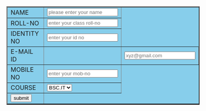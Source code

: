  <html>
 <head>
 <title>registration page</title>
 </head>
 <form id=registration method="post">
 <body>
 <table border="2px" bgcolor="skyblue">
 <tr><td>NAME</td>
 <td><input type="text" name="fname" id="input" placeholder="please enter your name" required></td>
 </tr>
 <tr>
 <td>ROLL-NO</td>
 <td><input type="text" placeholder="enter your class roll-no" required></td>
 </tr>
 <tr>
 <td>IDENTITY NO</td>
 <td><input type="text" placeholder="enter your id no" required></td>
 </tr>
 <tr>
 <td>E-MAIL ID<td>
 <td><input type="email" placeholder="xyz@gmail.com" required></td>
 </tr>
 <tr>
 <td>MOBILE NO</td>
 <td><input type="number" placeholder="enter your mob-no" required></td>
 </tr>
 <tr>
 <td>COURSE</td>
 <td><select>
 <option>BSC.IT</option>
 <option>BCA</option>
 <option>BBA</option>
 </select>
 </td></tr>
 <tr>
 <td><input type="submit" value="submit" name="button"></td>
 </tr>
 </table>
 </body>
 </form>
 </html>
